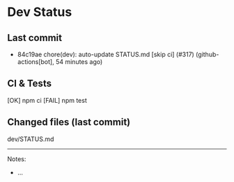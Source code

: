 # Dev Status

## Last commit
- 84c19ae chore(dev): auto-update STATUS.md [skip ci] (#317) (github-actions[bot], 54 minutes ago)
## CI & Tests
[OK] npm ci
[FAIL] npm test

## Changed files (last commit)
dev/STATUS.md

---
Notes:
- ...
